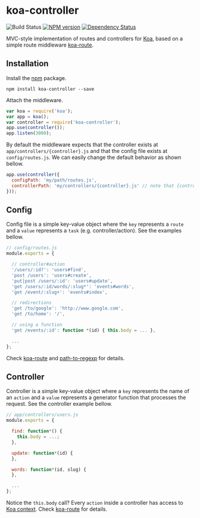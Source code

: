 # koa-controller

![Build Status](https://travis-ci.org/xpepermint/koa-controller.svg?branch=master)&nbsp;[![NPM version](https://badge.fury.io/js/koa-controller.svg)](http://badge.fury.io/js/koa-controller)&nbsp;[![Dependency Status](https://gemnasium.com/xpepermint/koa-controller.svg)](https://gemnasium.com/xpepermint/koa-controller)

MVC-style implementation of routes and controllers for [Koa](https://github.com/koajs/koa), based on a simple route middleware [koa-route](https://github.com/koajs/route).

## Installation

Install the [npm](https://www.npmjs.org/package/koa-controller) package.

```
npm install koa-controller --save
```

Attach the middleware.

```js
var koa = require('koa');
var app = koa();
var controller = require('koa-controller');
app.use(controller());
app.listen(3000);
```

By default the middleware expects that the controller exists at `app/controllers/{controller}.js` and that the config file exists at `config/routes.js`. We can easily change the default behavior as shown bellow.

```js
app.use(controller({
  configPath: 'my/path/routes.js',
  controllerPath: 'my/controllers/{controller}.js' // note that {controller} is a variable thus you should use it
}));
```

## Config

Config file is a simple key-value object where the `key` represents a `route` and a `value` represents a `task` (e.g. controller/action). See the examples bellow.

```js
// config/routes.js
module.exports = {

  // controller#action
  '/users/:id?': 'users#find',
  'post /users': 'users#create',
  'put|post /users/:id': 'users#update',
  'get /users/:id/words/:slug*': 'events#words',
  'get /event/:slug+': 'events#index',

  // redirections
  'get /to/google': 'http://www.google.com',
  'get /to/home': '/',

  // using a function
  'get /events/:id': function *(id) { this.body = ... },

  ...
};
```

Check [koa-route](https://github.com/koajs/route) and [path-to-regexp](https://github.com/component/path-to-regexp) for details.

## Controller

Controller is a simple key-value object where a `key` represents the name of an `action` and a `value` represents a generator function that processes the request. See the controller example bellow.

```js
// app/controllers/users.js
module.exports = {

  find: function*() {
    this.body = ...;
  },

  update: function*(id) {
  },

  words: function*(id, slug) {
  },

  ...
};
```

Notice the `this.body` call? Every `action` inside a controller has access to [Koa context](http://koajs.com/#context). Check [koa-route](https://github.com/koajs/route) for details.
